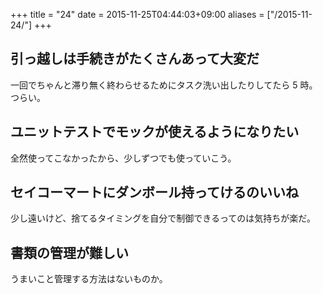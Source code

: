 +++
title = "24"
date = 2015-11-25T04:44:03+09:00
aliases = ["/2015-11-24/"]
+++

## 引っ越しは手続きがたくさんあって大変だ

一回でちゃんと滞り無く終わらせるためにタスク洗い出したりしてたら 5 時。  
つらい。

## ユニットテストでモックが使えるようになりたい

全然使ってこなかったから、少しずつでも使っていこう。

## セイコーマートにダンボール持ってけるのいいね

少し遠いけど、捨てるタイミングを自分で制御できるってのは気持ちが楽だ。

## 書類の管理が難しい

うまいこと管理する方法はないものか。

